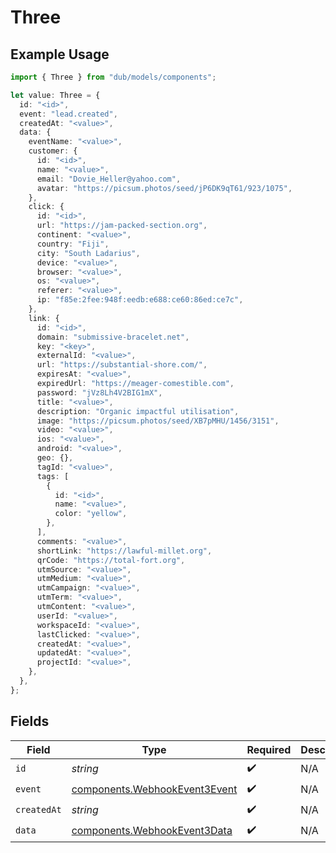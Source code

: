 # Three

## Example Usage

```typescript
import { Three } from "dub/models/components";

let value: Three = {
  id: "<id>",
  event: "lead.created",
  createdAt: "<value>",
  data: {
    eventName: "<value>",
    customer: {
      id: "<id>",
      name: "<value>",
      email: "Dovie_Heller@yahoo.com",
      avatar: "https://picsum.photos/seed/jP6DK9qT61/923/1075",
    },
    click: {
      id: "<id>",
      url: "https://jam-packed-section.org",
      continent: "<value>",
      country: "Fiji",
      city: "South Ladarius",
      device: "<value>",
      browser: "<value>",
      os: "<value>",
      referer: "<value>",
      ip: "f85e:2fee:948f:eedb:e688:ce60:86ed:ce7c",
    },
    link: {
      id: "<id>",
      domain: "submissive-bracelet.net",
      key: "<key>",
      externalId: "<value>",
      url: "https://substantial-shore.com/",
      expiresAt: "<value>",
      expiredUrl: "https://meager-comestible.com",
      password: "jVz8Lh4V2BIG1mX",
      title: "<value>",
      description: "Organic impactful utilisation",
      image: "https://picsum.photos/seed/XB7pMHU/1456/3151",
      video: "<value>",
      ios: "<value>",
      android: "<value>",
      geo: {},
      tagId: "<value>",
      tags: [
        {
          id: "<id>",
          name: "<value>",
          color: "yellow",
        },
      ],
      comments: "<value>",
      shortLink: "https://lawful-millet.org",
      qrCode: "https://total-fort.org",
      utmSource: "<value>",
      utmMedium: "<value>",
      utmCampaign: "<value>",
      utmTerm: "<value>",
      utmContent: "<value>",
      userId: "<value>",
      workspaceId: "<value>",
      lastClicked: "<value>",
      createdAt: "<value>",
      updatedAt: "<value>",
      projectId: "<value>",
    },
  },
};
```

## Fields

| Field                                                                          | Type                                                                           | Required                                                                       | Description                                                                    |
| ------------------------------------------------------------------------------ | ------------------------------------------------------------------------------ | ------------------------------------------------------------------------------ | ------------------------------------------------------------------------------ |
| `id`                                                                           | *string*                                                                       | :heavy_check_mark:                                                             | N/A                                                                            |
| `event`                                                                        | [components.WebhookEvent3Event](../../models/components/webhookevent3event.md) | :heavy_check_mark:                                                             | N/A                                                                            |
| `createdAt`                                                                    | *string*                                                                       | :heavy_check_mark:                                                             | N/A                                                                            |
| `data`                                                                         | [components.WebhookEvent3Data](../../models/components/webhookevent3data.md)   | :heavy_check_mark:                                                             | N/A                                                                            |
